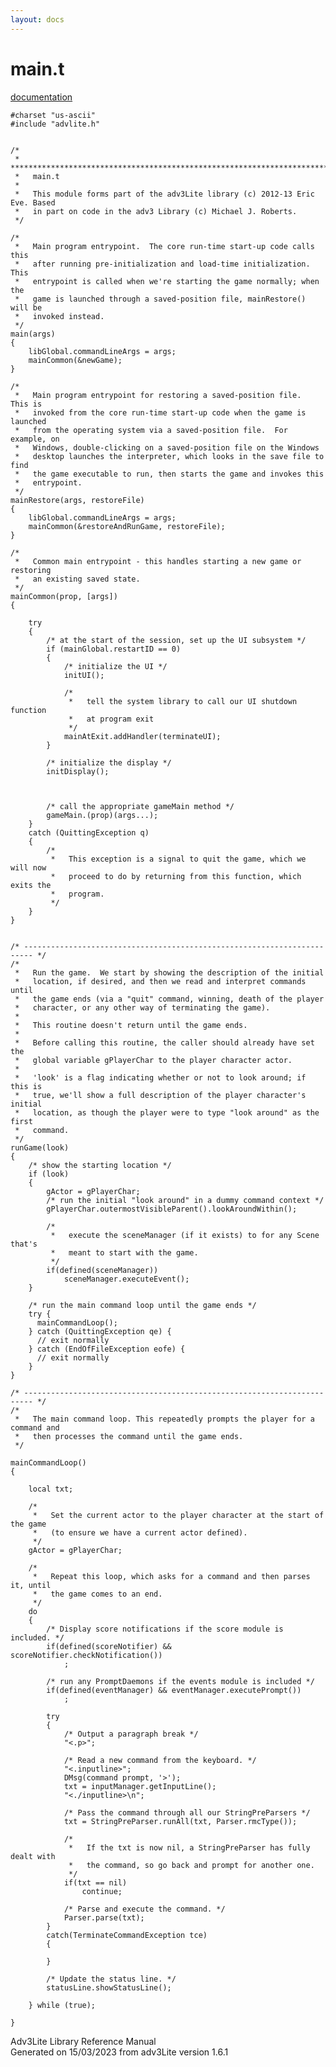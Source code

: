 ```yaml
---
layout: docs
---
```

# main.t

[documentation](../file/main.t.html)

    #charset "us-ascii"
    #include "advlite.h"


    /*
     *   **************************************************************************
     *   main.t
     *
     *   This module forms part of the adv3Lite library (c) 2012-13 Eric Eve. Based
     *   in part on code in the adv3 Library (c) Michael J. Roberts.
     */

    /*
     *   Main program entrypoint.  The core run-time start-up code calls this
     *   after running pre-initialization and load-time initialization.  This
     *   entrypoint is called when we're starting the game normally; when the
     *   game is launched through a saved-position file, mainRestore() will be
     *   invoked instead.  
     */
    main(args)
    {
        libGlobal.commandLineArgs = args;
        mainCommon(&newGame);
    }

    /*
     *   Main program entrypoint for restoring a saved-position file.  This is
     *   invoked from the core run-time start-up code when the game is launched
     *   from the operating system via a saved-position file.  For example, on
     *   Windows, double-clicking on a saved-position file on the Windows
     *   desktop launches the interpreter, which looks in the save file to find
     *   the game executable to run, then starts the game and invokes this
     *   entrypoint.  
     */
    mainRestore(args, restoreFile)
    {
        libGlobal.commandLineArgs = args;
        mainCommon(&restoreAndRunGame, restoreFile);
    }

    /*
     *   Common main entrypoint - this handles starting a new game or restoring
     *   an existing saved state. 
     */
    mainCommon(prop, [args])
    {
        
        try
        {
            /* at the start of the session, set up the UI subsystem */
            if (mainGlobal.restartID == 0)
            {
                /* initialize the UI */
                initUI();

                /* 
                 *   tell the system library to call our UI shutdown function
                 *   at program exit 
                 */
                mainAtExit.addHandler(terminateUI);
            }

            /* initialize the display */
            initDisplay();

           
            
            /* call the appropriate gameMain method */
            gameMain.(prop)(args...);
        }
        catch (QuittingException q)
        {
            /* 
             *   This exception is a signal to quit the game, which we will now
             *   proceed to do by returning from this function, which exits the
             *   program. 
             */
        }
    }


    /* ------------------------------------------------------------------------ */
    /*
     *   Run the game.  We start by showing the description of the initial
     *   location, if desired, and then we read and interpret commands until
     *   the game ends (via a "quit" command, winning, death of the player
     *   character, or any other way of terminating the game).
     *   
     *   This routine doesn't return until the game ends.
     *   
     *   Before calling this routine, the caller should already have set the
     *   global variable gPlayerChar to the player character actor.
     *   
     *   'look' is a flag indicating whether or not to look around; if this is
     *   true, we'll show a full description of the player character's initial
     *   location, as though the player were to type "look around" as the first
     *   command.  
     */
    runGame(look)
    {
        /* show the starting location */
        if (look)
        {
            gActor = gPlayerChar;
            /* run the initial "look around" in a dummy command context */
            gPlayerChar.outermostVisibleParent().lookAroundWithin();
            
            /* 
             *   execute the sceneManager (if it exists) to for any Scene that's
             *   meant to start with the game.
             */
            if(defined(sceneManager))
                sceneManager.executeEvent();
        }

        /* run the main command loop until the game ends */
        try {
          mainCommandLoop();
        } catch (QuittingException qe) {
          // exit normally
        } catch (EndOfFileException eofe) {
          // exit normally
        }
    }

    /* ------------------------------------------------------------------------ */
    /* 
     *   The main command loop. This repeatedly prompts the player for a command and
     *   then processes the command until the game ends.
     */

    mainCommandLoop()
    {

        local txt;

        /* 
         *   Set the current actor to the player character at the start of the game
         *   (to ensure we have a current actor defined).
         */
        gActor = gPlayerChar;
        
        /* 
         *   Repeat this loop, which asks for a command and then parses it, until
         *   the game comes to an end.
         */
        do
        {
            /* Display score notifications if the score module is included. */
            if(defined(scoreNotifier) && scoreNotifier.checkNotification())
                ;
            
            /* run any PromptDaemons if the events module is included */
            if(defined(eventManager) && eventManager.executePrompt())
                ;
            
            try
            {
                /* Output a paragraph break */
                "<.p>";
                
                /* Read a new command from the keyboard. */
                "<.inputline>";
                DMsg(command prompt, '>');
                txt = inputManager.getInputLine();
                "<./inputline>\n";   
                
                /* Pass the command through all our StringPreParsers */
                txt = StringPreParser.runAll(txt, Parser.rmcType());
                
                /* 
                 *   If the txt is now nil, a StringPreParser has fully dealt with
                 *   the command, so go back and prompt for another one.
                 */        
                if(txt == nil)
                    continue;
                
                /* Parse and execute the command. */
                Parser.parse(txt);
            }
            catch(TerminateCommandException tce)
            {
                
            }
            
            /* Update the status line. */
            statusLine.showStatusLine();
            
        } while (true);    
        
    }



Adv3Lite Library Reference Manual  
Generated on 15/03/2023 from adv3Lite version 1.6.1



